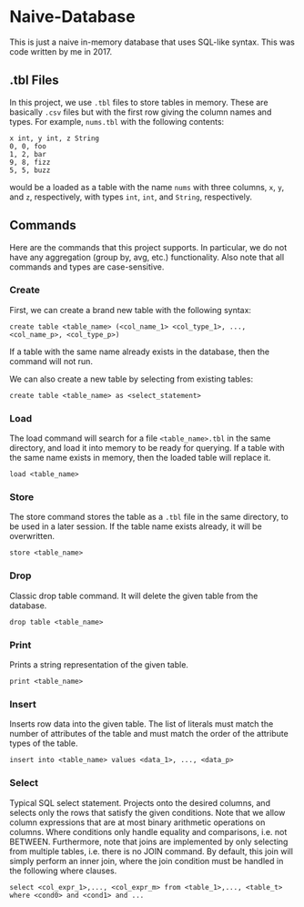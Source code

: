 # Naive-Database

This is just a naive in-memory database that uses SQL-like syntax. This was code written by me in 2017.

## .tbl Files
In this project, we use `.tbl` files to store tables in memory. These are basically `.csv` files but with the first row giving the column names and types.
For example, `nums.tbl` with the following contents:

`x int, y int, z String`  
`0, 0, foo`  
`1, 2, bar`   
`9, 8, fizz`  
`5, 5, buzz`  

would be a loaded as a table with the name `nums` with three columns, `x`, `y`, and `z`, respectively, with types `int`, `int`, and `String`, respectively.

## Commands

Here are the commands that this project supports. In particular, we do not have any aggregation (group by, avg, etc.) functionality. 
Also note that all commands and types are case-sensitive.

### Create
First, we can create a brand new table with the following syntax:

`create table <table_name> (<col_name_1> <col_type_1>, ..., <col_name_p>, <col_type_p>)`

If a table with the same name already exists in the database, then the command will not run.

We can also create a new table by selecting from existing tables:

`create table <table_name> as <select_statement>`

### Load
The load command will search for a file `<table_name>.tbl` in the same directory, and load it into memory to be ready for querying. If a table with the same name 
exists in memory, then the loaded table will replace it.

`load <table_name>`

### Store
The store command stores the table as a `.tbl` file in the same directory, to be used in a later session. If the table name exists already, it will be overwritten.

`store <table_name>`

### Drop
Classic drop table command. It will delete the given table from the database.

`drop table <table_name>`

### Print
Prints a string representation of the given table.

`print <table_name>`

### Insert
Inserts row data into the given table. The list of literals must match the number of attributes of the table and must match the order of the attribute types of the table.

`insert into <table_name> values <data_1>, ..., <data_p>`

### Select
Typical SQL select statement. Projects onto the desired columns, and selects only the rows that satisfy the given conditions. Note that we allow column expressions that are at most binary arithmetic operations on columns. Where conditions only handle equality and comparisons, i.e. not BETWEEN. Furthermore, note that joins are implemented by only selecting from multiple tables, i.e. there is no JOIN command. By default, this join will simply perform an inner join, where the join condition must be handled in the following where clauses.

`select <col_expr_1>,..., <col_expr_m> from <table_1>,..., <table_t> where <cond0> and <cond1> and ...`

































